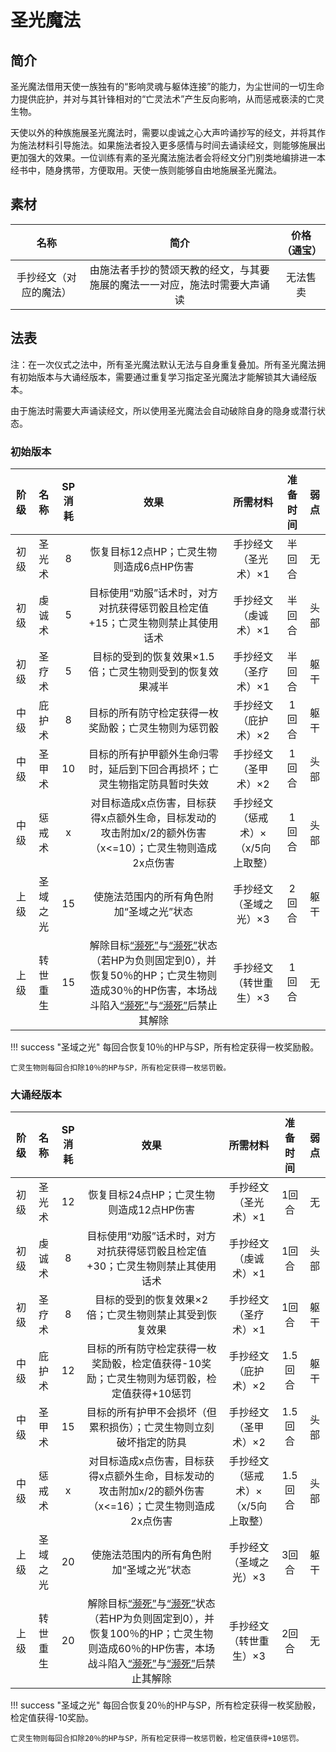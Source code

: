 # 圣光魔法

## 简介

圣光魔法借用天使一族独有的“影响灵魂与躯体连接”的能力，为尘世间的一切生命力提供庇护，并对与其针锋相对的“亡灵法术”产生反向影响，从而惩戒亵渎的亡灵生物。

天使以外的种族施展圣光魔法时，需要以虔诚之心大声吟诵抄写的经文，并将其作为施法材料引导施法。如果施法者投入更多感情与时间去诵读经文，则能够施展出更加强大的效果。一位训练有素的圣光魔法施法者会将经文分门别类地编排进一本经书中，随身携带，方便取用。天使一族则能够自由地施展圣光魔法。

## 素材

名称|简介|价格（通宝）
:--:|:--:|:--:
手抄经文（对应的魔法）|由施法者手抄的赞颂天教的经文，与其要施展的魔法一一对应，施法时需要大声诵读|无法售卖

## 法表

注：在一次仪式之法中，所有圣光魔法默认无法与自身重复叠加。所有圣光魔法拥有初始版本与大诵经版本，需要通过重复学习指定圣光魔法才能解锁其大诵经版本。

由于施法时需要大声诵读经文，所以使用圣光魔法会自动破除自身的隐身或潜行状态。

### 初始版本

阶级|名称|SP消耗|效果|所需材料|准备时间|弱点
:--:|:--:|:--:|:--:|:--:|:--:|:--:
初级|圣光术|8|恢复目标12点HP；亡灵生物则造成6点HP伤害|手抄经文（圣光术）×1|半回合|无
初级|虔诚术|5|目标使用“劝服”话术时，对方对抗获得惩罚骰且检定值+15；亡灵生物则禁止其使用话术|手抄经文（虔诚术）×1|半回合|头部
初级|圣疗术|5|目标的受到的恢复效果×1.5倍；亡灵生物则受到的恢复效果减半|手抄经文（圣疗术）×1|半回合|躯干
中级|庇护术|8|目标的所有防守检定获得一枚奖励骰；亡灵生物则为惩罚骰|手抄经文（庇护术）×2|1回合|躯干
中级|圣甲术|10|目标的所有护甲额外生命归零时，延后到下回合再损坏；亡灵生物指定防具暂时失效|手抄经文（圣甲术）×2|1回合|头部
中级|惩戒术|x|对目标造成x点伤害，目标获得x点额外生命，目标发动的攻击附加x/2的额外伤害（x<=10）；亡灵生物则造成2x点伤害|手抄经文（惩戒术）×（x/5向上取整）|1回合|头部
上级|圣域之光|15|使施法范围内的所有角色附加“圣域之光”状态|手抄经文（圣域之光）×3|2回合|躯干
上级|转世重生|15|解除目标<a href="../../../../status/normal/#濒死" target="_blank">“濒死”</a>与<a href="../../../../status/normal/#致命伤" target="_blank">“濒死”</a>状态（若HP为负则固定到0），并恢复50％的HP；亡灵生物则造成30％的HP伤害，本场战斗陷入<a href="../../../../status/normal/#濒死" target="_blank">“濒死”</a>与<a href="../../../../status/normal/#致命伤" target="_blank">“濒死”</a>后禁止其解除|手抄经文（转世重生）×3|1回合|无

!!! success "圣域之光"
    每回合恢复10％的HP与SP，所有检定获得一枚奖励骰。

    亡灵生物则每回合扣除10％的HP与SP，所有检定获得一枚惩罚骰。

### 大诵经版本

阶级|名称|SP消耗|效果|所需材料|准备时间|弱点
:--:|:--:|:--:|:--:|:--:|:--:|:--:
初级|圣光术|12|恢复目标24点HP；亡灵生物则造成12点HP伤害|手抄经文（圣光术）×1|1回合|无
初级|虔诚术|8|目标使用“劝服”话术时，对方对抗获得惩罚骰且检定值+30；亡灵生物则禁止其使用话术|手抄经文（虔诚术）×1|1回合|头部
初级|圣疗术|8|目标的受到的恢复效果×2倍；亡灵生物则禁止其受到恢复效果|手抄经文（圣疗术）×1|1回合|躯干
中级|庇护术|12|目标的所有防守检定获得一枚奖励骰，检定值获得-10奖励；亡灵生物则为惩罚骰，检定值获得+10惩罚|手抄经文（庇护术）×2|1.5回合|躯干
中级|圣甲术|15|目标的所有护甲不会损坏（但累积损伤）；亡灵生物则立刻破坏指定的防具|手抄经文（圣甲术）×2|1.5回合|头部
中级|惩戒术|x|对目标造成x点伤害，目标获得x点额外生命，目标发动的攻击附加x/2的额外伤害（x<=16）；亡灵生物则造成2x点伤害|手抄经文（惩戒术）×（x/5向上取整）|1.5回合|头部
上级|圣域之光|20|使施法范围内的所有角色附加“圣域之光”状态|手抄经文（圣域之光）×3|3回合|躯干
上级|转世重生|20|解除目标<a href="../../../../status/normal/#濒死" target="_blank">“濒死”</a>与<a href="../../../../status/normal/#致命伤" target="_blank">“濒死”</a>状态（若HP为负则固定到0），并恢复100％的HP；亡灵生物则造成60％的HP伤害，本场战斗陷入<a href="../../../../status/normal/#濒死" target="_blank">“濒死”</a>与<a href="../../../../status/normal/#致命伤" target="_blank">“濒死”</a>后禁止其解除|手抄经文（转世重生）×3|2回合|无

!!! success "圣域之光"
    每回合恢复20％的HP与SP，所有检定获得一枚奖励骰，检定值获得-10奖励。

    亡灵生物则每回合扣除20％的HP与SP，所有检定获得一枚惩罚骰，检定值获得+10惩罚。